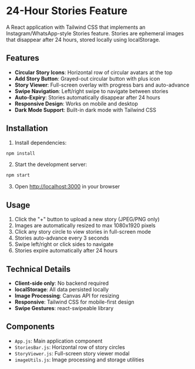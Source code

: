 # 24-Hour Stories Feature

A React application with Tailwind CSS that implements an Instagram/WhatsApp-style Stories feature. Stories are ephemeral images that disappear after 24 hours, stored locally using localStorage.

## Features

- **Circular Story Icons**: Horizontal row of circular avatars at the top
- **Add Story Button**: Grayed-out circular button with plus icon
- **Story Viewer**: Full-screen overlay with progress bars and auto-advance
- **Swipe Navigation**: Left/right swipe to navigate between stories
- **Auto-Expiry**: Stories automatically disappear after 24 hours
- **Responsive Design**: Works on mobile and desktop
- **Dark Mode Support**: Built-in dark mode with Tailwind CSS

## Installation

1. Install dependencies:
```bash
npm install
```

2. Start the development server:
```bash
npm start
```

3. Open [http://localhost:3000](http://localhost:3000) in your browser

## Usage

1. Click the "+" button to upload a new story (JPEG/PNG only)
2. Images are automatically resized to max 1080x1920 pixels
3. Click any story circle to view stories in full-screen mode
4. Stories auto-advance every 3 seconds
5. Swipe left/right or click sides to navigate
6. Stories expire automatically after 24 hours

## Technical Details

- **Client-side only**: No backend required
- **localStorage**: All data persisted locally
- **Image Processing**: Canvas API for resizing
- **Responsive**: Tailwind CSS for mobile-first design
- **Swipe Gestures**: react-swipeable library

## Components

- `App.js`: Main application component
- `StoriesBar.js`: Horizontal row of story circles
- `StoryViewer.js`: Full-screen story viewer modal
- `imageUtils.js`: Image processing and storage utilities